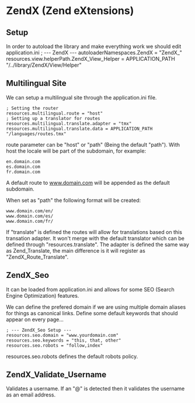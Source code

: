 ZendX (Zend eXtensions)
=======================

Setup
-----
In order to autoload the library and make everything work we should edit
application.ini
    ; --- ZendX ---
    autoloaderNamespaces.ZendX = "ZendX_"
    resources.view.helperPath.ZendX_View_Helper = APPLICATION_PATH "/../library/ZendX/View/Helper"

Multilingual Site
-----------------
We can setup a multilingual site through the application.ini file.

	; Setting the router
	resources.multilingual.route = "host"
	; Setting up a translator for routes
    resources.multilingual.translate.adapter = "tmx"
    resources.multilingual.translate.data = APPLICATION_PATH "/languages/routes.tmx"
    
route parameter can be "host" or "path" (Being the default "path").
With host the locale will be part of the subdomain, for example:

    en.domain.com
    es.domain.com
    fr.domain.com

A default route to www.domain.com will be appended as the default subdomain.

When set as "path" the following format will be created:

    www.domain.com/en/
    www.domain.com/es/
    www.domain.com/fr/
    
If "translate" is defined the routes will allow for translations based on 
this transation adapter. It won't merge with the default translator which 
can be defined through "resources.translate". The adapter is defined the 
same way as Zend_Translate, the main difference is it will register as
"ZendX_Route_Translate".


ZendX_Seo
---------
It can be loaded from application.ini and allows for some SEO (Search Engine Optimization) features.

We can define the prefered domain if we are using multiple domain aliases 
for things as canonical links. Define some default keywords that should
appear on every page...

    ; --- ZendX_Seo Setup ---
    resources.seo.domain = "www.yourdomain.com"
    resources.seo.keywords = "this, that, other"
	resources.seo.robots = "follow,index"
	
resources.seo.robots defines the default robots policy.
   

ZendX_Validate_Username
-----------------------

Validates a username. If an "@" is detected then it validates the 
username as an email address.